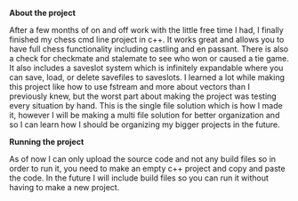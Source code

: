 **About the project**

After a few months of on and off work with the little free time I had, I finally finished my chess cmd line project in c++. It works great and allows you to have 
full chess functionality including castling and en passant. There is also a check for checkmate and stalemate to see who won or caused a tie game.
It also includes a saveslot system which is infinitely expandable where you can save, load, or delete savefiles to saveslots. I learned a lot while making this
project like how to use fstream and more about vectors than I previously knew, but the worst part about making the project was testing every situation by hand.
This is the single file solution which is how I made it, however I will be making a multi file solution for better organization and so I can learn how I should
be organizing my bigger projects in the future. 

**Running the project**

As of now I can only upload the source code and not any build files so in order to run it, you need to make an empty c++ project and copy and paste the code.
In the future I will include build files so you can run it without having to make a new project.
